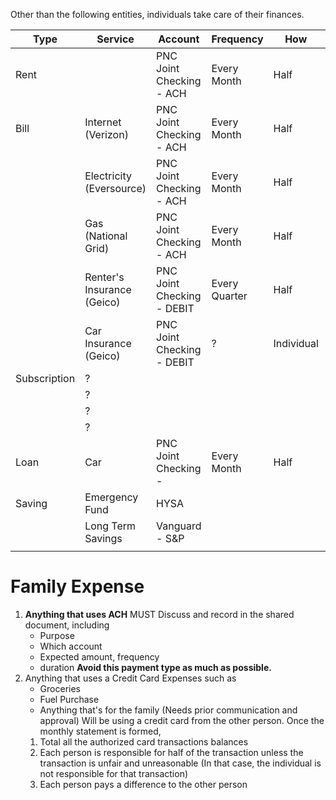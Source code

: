 

Other than the following entities, individuals take care of their finances.

| Type         | Service                    | Account                    | Frequency     | How        | Aprox     |
| ------------ | -------------------------- | -------------------------- | ------------- | ---------- | --------- |
| Rent         |                            | PNC Joint Checking - ACH   | Every Month   | Half       | 1950(975) |
| Bill         | Internet (Verizon)         | PNC Joint Checking - ACH   | Every Month   | Half       | (17.495)  |
|              | Electricity (Eversource)   | PNC Joint Checking - ACH   | Every Month   | Half       | 80(40)    |
|              | Gas (National Grid)        | PNC Joint Checking - ACH   | Every Month   | Half       | 20(10)    |
|              | Renter's Insurance (Geico) | PNC Joint Checking - DEBIT | Every Quarter | Half       | 50(25)    |
|              | Car Insurance (Geico)      | PNC Joint Checking - DEBIT | ?             | Individual |           |
| Subscription | ?                          |                            |               |            |           |
|              | ?                          |                            |               |            |           |
|              | ?                          |                            |               |            |           |
|              | ?                          |                            |               |            |           |
| Loan         | Car                        | PNC Joint Checking -       | Every Month   | Half       |           |
| Saving       | Emergency Fund             | HYSA                       |               |            | 250       |
|              | Long Term Savings          | Vanguard - S&P             |               |            | 250       |
|              |                            |                            |               |            |           |
# Family Expense
1. **Anything that uses ACH**
	MUST Discuss and record in the shared document, including 
	- Purpose
	- Which account
	- Expected amount, frequency
	- duration
	**Avoid this payment type as much as possible.**
2. Anything that uses a Credit Card
	Expenses such as
	- Groceries
	- Fuel Purchase
	- Anything that's for the family (Needs prior communication and approval)
	Will be using a credit card from the other person. 
	Once the monthly statement is formed, 
	1.  Total all the authorized card transactions balances
	2.  Each person is responsible for half of the transaction unless the transaction is unfair and unreasonable (In that case, the individual is not responsible for that transaction)
	3. Each person pays a difference to the other person
